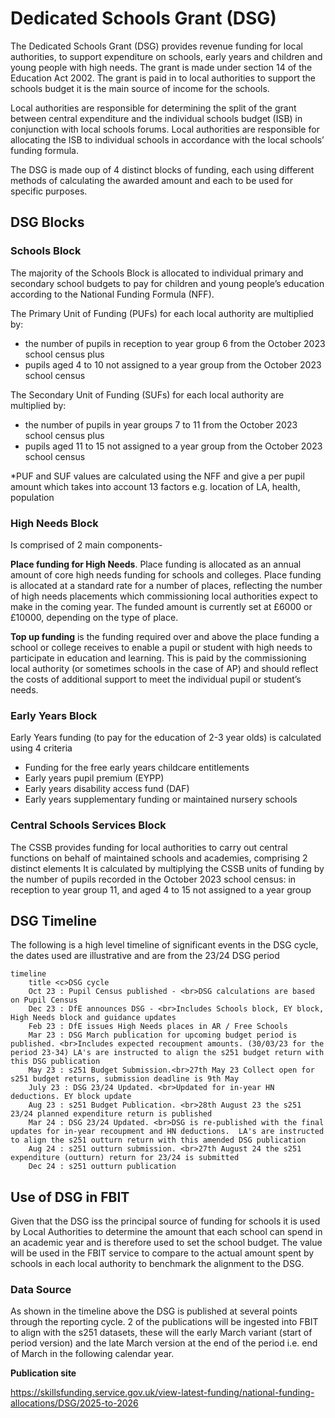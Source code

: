 # Dedicated Schools Grant (DSG)

The Dedicated Schools Grant (DSG) provides revenue funding for local authorities, to support expenditure on schools, early years and children and young people with high needs. The grant is made under section 14 of the Education Act 2002.  The grant is paid in to local authorities to support the schools budget it is the main source of income for the schools.

Local authorities are responsible for determining the split of the grant between central expenditure and the individual schools budget (ISB) in conjunction with local schools forums. Local authorities are responsible for allocating the ISB to individual schools in accordance with the local schools’ funding formula.  

The DSG is made oup of 4 distinct blocks of funding, each using different methods of calculating the awarded amount and each to be used for specific purposes.

## DSG Blocks

### Schools Block

The majority of the Schools Block is allocated to individual primary and 
secondary school budgets to pay for children and young people’s education 
according to the National Funding Formula (NFF).

The Primary Unit of Funding (PUFs) for each local authority are multiplied by:

- the number of pupils in reception to year group 6 from the October 2023 school census plus
- pupils aged 4 to 10 not assigned to a year group from the October 2023 school census

The Secondary Unit of Funding (SUFs) for each local authority are multiplied by:

- the number of pupils in year groups 7 to 11 from the October 2023 school census plus
- pupils aged 11 to 15 not assigned to a year group from the October 2023 school census

*PUF and SUF values are calculated using the NFF and give a per pupil amount which takes into account 13 factors e.g. location of LA, health, population

### High Needs Block

Is comprised of 2 main components-

<strong>Place funding for High Needs</strong>.  Place funding is allocated as an annual amount of core high needs funding for schools and colleges. Place funding is allocated at a standard rate for a number of places, reflecting the number of high needs placements which commissioning local authorities expect to make in the coming year.  The funded amount is currently set at £6000 or £10000, depending on the type of place.

<strong>Top up funding</strong> is the funding required over and above the place funding a school or college receives to enable a pupil or student with high needs to participate in education and learning. This is paid by the commissioning local authority (or sometimes schools in the case of AP) and should reflect the costs of additional support to meet the individual pupil or student’s needs.

### Early Years Block

Early Years funding (to pay for the education of 2-3 year olds) is calculated using 4 criteria

- Funding for the free early years childcare entitlements
- Early years pupil premium (EYPP)
- Early years disability access fund (DAF)
- Early years supplementary funding or maintained nursery schools

### Central Schools Services Block

The CSSB provides funding for local authorities to carry out central functions on behalf of maintained schools and academies, comprising 2 distinct elements
It is calculated by multiplying the CSSB units of funding by the number of pupils recorded in the October 2023 school census: in reception to year group 11, and aged 4 to 15 not assigned to a year group

## DSG Timeline

The following is a high level timeline of significant events in the DSG cycle, the dates used are illustrative and are from the 23/24 DSG period

```mermaid
timeline
    title <c>DSG cycle
    Oct 23 : Pupil Census published - <br>DSG calculations are based on Pupil Census
    Dec 23 : DfE announces DSG - <br>Includes Schools block, EY block, High Needs block and guidance updates
    Feb 23 : DfE issues High Needs places in AR / Free Schools
    Mar 23 : DSG March publication for upcoming budget period is published. <br>Includes expected recoupment amounts. (30/03/23 for the period 23-34) LA's are instructed to align the s251 budget return with this DSG publication
    May 23 : s251 Budget Submission.<br>27th May 23 Collect open for s251 budget returns, submission deadline is 9th May 
    July 23 : DSG 23/24 Updated. <br>Updated for in-year HN deductions. EY block update
    Aug 23 : s251 Budget Publication. <br>28th August 23 the s251 23/24 planned expenditure return is published
    Mar 24 : DSG 23/24 Updated. <br>DSG is re-published with the final updates for in-year recoupment and HN deductions.  LA's are instructed to align the s251 outturn return with this amended DSG publication
    Aug 24 : s251 outturn submission. <br>27th August 24 the s251 expenditure (outturn) return for 23/24 is submitted
    Dec 24 : s251 outturn publication   
```

## Use of DSG in FBIT

Given that the DSG iss the principal source of funding for schools it is used by Local Authorities to determine the amount that each school can spend in an academic year and is therefore used to set the school budget.  The value will be used in the FBIT service to compare to the actual amount spent by schools in each local authority to benchmark the alignment to the DSG.

### Data Source

As shown in the timeline above the DSG is published at several points through the reporting cycle.  2 of the publications will be ingested into FBIT to align with the s251 datasets, these will the early March variant (start of period version) and the late March version at the end of the period i.e. end of March in the following calendar year.

<strong>Publication site</strong>

https://skillsfunding.service.gov.uk/view-latest-funding/national-funding-allocations/DSG/2025-to-2026